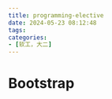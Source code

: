 ```yaml
---
title: programming-elective
date: 2024-05-23 08:12:48
tags:
categories:
- [软工，大二]
---
```

# Bootstrap
